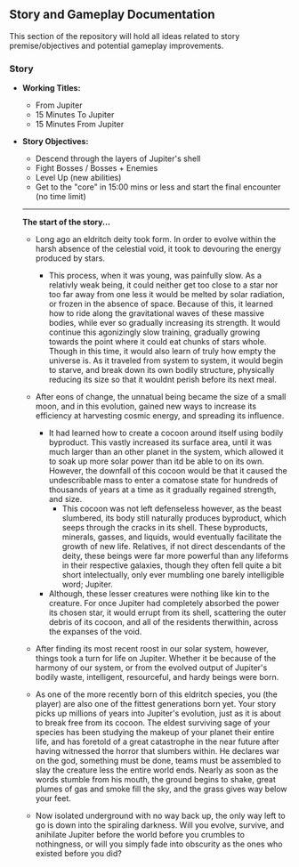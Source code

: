 ## Story and Gameplay Documentation

This section of the repository will hold all ideas related to story premise/objectives and potential gameplay improvements. 

### Story
- **Working Titles:**
   - From Jupiter
   - 15 Minutes To Jupiter
   - 15 Minutes From Jupiter
   
- **Story Objectives:**
   - Descend through the layers of Jupiter's shell
   - Fight Bosses / Bosses + Enemies
   - Level Up (new abilities)
   - Get to the "core" in 15:00 mins or less and start the final encounter (no time limit)
   
   ----------------------------------------------------
   
	**The start of the story...**

	- Long ago an eldritch deity took form. In order to evolve within the harsh absence of the celestial void, it took to devouring the energy produced by stars.
	    - This process, when it was young, was painfully slow. As a relativly weak being, it could neither get too close to a star nor too far away from one less it would be melted by solar radiation, or frozen in the absence of space. Because of this, it learned how to ride along the gravitational waves of these massive bodies, while ever so gradually increasing its strength. It would continue this agonizingly slow training, gradually growing towards the point where it could eat chunks of stars whole. Though in this time, it would also learn of truly how empty the universe is. As it traveled from system to system, it would begin to starve, and break down its own bodily structure, physically reducing its size so that it wouldnt perish before its next meal.
	- After eons of change, the unnatual being became the size of a small moon, and in this evolution, gained new ways to increase its efficiency at harvesting cosmic energy, and spreading its influence.
	    - It had learned how to create a cocoon around itself using bodily byproduct. This vastly increased its surface area, until it was much larger than an other planet in the system, which allowed it to soak up more solar power than itd be able to on its own. However, the downfall of this cocoon would be that it caused the undescribable mass to enter a comatose state for hundreds of thousands of years at a time as it gradually regained strength, and size.
	    	- This cocoon was not left defenseless however, as the beast slumbered, its body still naturally produces byproduct, which seeps through the cracks in its shell. These byproducts, minerals, gasses, and liquids, would eventually facilitate the growth of new life. Relatives, if not direct descendants of the deity, these beings were far more powerful than any lifeforms in their respective galaxies, though they often fell quite a bit short intelectually, only ever mumbling one barely intelligible word; Jupiter. 
		- Although, these lesser creatures were nothing like kin to the creature. For once Jupiter had completely absorbed the power its chosen star, it would errupt from its shell, scattering the outer debris of its cocoon, and all of the residents therwithin, across the expanses of the void.
	 - After finding its most recent roost in our solar system, however, things took a turn for life on Jupiter. Whether it be because of the harmony of our system, or from the evolved output of Jupiter's bodily waste, intelligent, resourceful, and hardy beings were born.
	 
	 - As one of the more recently born of this eldritch species, you (the player) are also one of the fittest generations born yet. Your story picks up millions of years into Jupiter's evolution, just as it is about to break free from its cocoon. The eldest surviving sage of your species has been studying the makeup of your planet their entire life, and has foretold of a great catastrophe in the near future after having witnessed the horror that slumbers within. He declares war on the god, something must be done, teams must be assembled to slay the creature less the entire world ends. Nearly as soon as the words stumble from his mouth, the ground begins to shake, great plumes of gas and smoke fill the sky, and the grass gives way below your feet.
	 - Now isolated underground with no way back up, the only way left to go is down into the spiraling darkness. Will you evolve, survive, and anihilate Jupiter before the world before you crumbles to nothingness, or will you simply fade into obscurity as the ones who existed before you did?
	 
